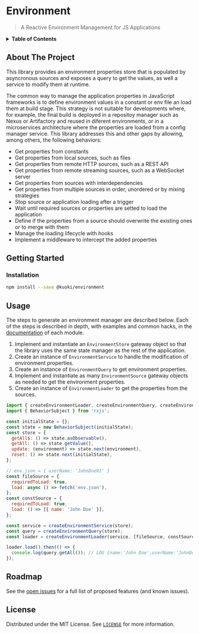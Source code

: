 # Environment

> A Reactive Environment Management for JS Applications

<details>
  <summary><strong>Table of Contents</strong></summary>
  <ol>
    <li><a href="#about-the-project">About The Project</a></li>
    <li><a href="#getting-started">Getting Started</a></li>
    <li><a href="#usage">Usage</a></li>
    <li><a href="#roadmap">Roadmap</a></li>
    <li><a href="#license">License</a></li>
  </ol>
</details>

## About The Project

This library provides an environment properties store that is populated by asyncronous sources and exposes a query to get the values, as well a service to modify them at runtime.

The common way to manage the application properties in JavaScript frameworks is to define environment values in a constant or env file an load them at build stage. This strategy is not suitable for developments where, for example, the final build is deployed in a repositoy manager such as Nexus or Artifactory and reused in diferent environments, or in a microservices architecture where the properties are loaded from a config manager service. This library addresses this and other gaps by allowing, among others, the following behaviors:

- Get properties from constants
- Get properties from local sources, such as files
- Get properties from remote HTTP sources, such as a REST API
- Get properties from remote streaming sources, such as a WebSocket server
- Get properties from sources with interdependencies
- Get properties from multiple sources in order, unordered or by mixing strategies
- Stop source or application loading after a trigger
- Wait until required sources or properties are setted to load the application
- Define if the properties from a source should overwrite the existing ones or to merge with them
- Manage the loading lifecycle with hooks
- Implement a middleware to intercept the added properties

## Getting Started

### Installation

```sh
npm install --save @kuoki/environment
```

## Usage

The steps to generate an environment manager are described below. Each of the steps is described in depth, with examples and common hacks, in the [documentation](./) of each module.

1. Implement and instantiate an `EnvironmentStore` gateway object so that the library uses the same state manager as the rest of the application.
1. Create an instance of `EnvironmentService` to handle the modification of environment properties.
1. Create an instance of `EnvironmentQuery` to get environment properties.
1. Implement and instantiate as many `EnvironmentSource` gateway objects as needed to get the environment properties.
1. Create an instance of `EnvironmentLoader` to get the properties from the sources.

```js
import { createEnvironmentLoader, createEnvironmentQuery, createEnvironmentService } from '@kuoki/environment';
import { BehaviorSubject } from 'rxjs';

const initialState = {};
const state = new BehaviorSubject(initialState);
const store = {
  getAll$: () => state.asObservable(),
  getAll: () => state.getValue(),
  update: (environment) => state.next(environment),
  reset: () => state.next(initialState),
};

// env.json = { userName: 'JohnDoe01' }
const fileSource = {
  requiredToLoad: true,
  load: async () => fetch('env.json'),
};
const constSource = {
  requiredToLoad: true,
  load: () => [{ name: 'John Doe' }],
};

const service = createEnvironmentService(store);
const query = createEnvironmentQuery(store);
const loader = createEnvironmentLoader(service, [fileSource, constSource]);

loader.load().then(() => {
  console.log(query.getAll()); // LOG {name:'John Doe',userName:'JohnDoe01'}
});
```

## Roadmap

See the [open issues](https://github.com/RicardoJBarrios/kuoki/labels/environment) for a full list of proposed features (and known issues).

## License

Distributed under the MIT License. See [`LICENSE`](https://github.com/RicardoJBarrios/kuoki/blob/main/LICENSE.md) for more information.
